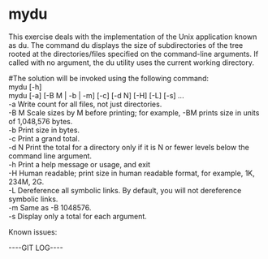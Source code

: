 # mydu

This exercise deals with the implementation of the Unix application known as du. The command du displays the size of
subdirectories of the tree rooted at the directories/files specified on the command-line arguments. If called with no argument,
the du utility uses the current working directory.

#The solution will be invoked using the following command:\
mydu [-h]\
mydu [-a] [-B M | -b | -m] [-c] [-d N] [-H] [-L] [-s] <dir1> <dir2> ...\
-a Write count for all files, not just directories.\
-B M Scale sizes by M before printing; for example, -BM prints size in units of 1,048,576 bytes.\
-b Print size in bytes.\
-c Print a grand total.\
-d N Print the total for a directory only if it is N or fewer levels below the command line argument.\
-h Print a help message or usage, and exit\
-H Human readable; print size in human readable format, for example, 1K, 234M, 2G.\
-L Dereference all symbolic links. By default, you will not dereference symbolic links.\
-m Same as -B 1048576.\
-s Display only a total for each argument.

Known issues:


----GIT LOG----

